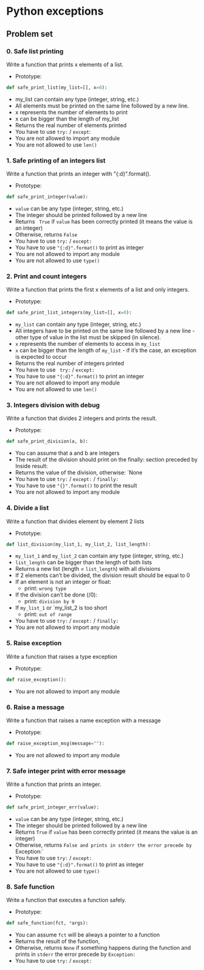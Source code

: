 # Python exceptions

## Problem set

### 0. Safe list printing

Write a function that prints x elements of a list.

-   Prototype:

```python
def safe_print_list(my_list=[], x=0):
```

-   my_list can contain any type (integer, string, etc.)
-   All elements must be printed on the same line followed by a new line.
-   x represents the number of elements to print
-   x can be bigger than the length of my_list
-   Returns the real number of elements printed
-   You have to use `try:` / `except`:
-   You are not allowed to import any module
-   You are not allowed to use `len()`

### 1. Safe printing of an integers list

Write a function that prints an integer with "{:d}".format().

-   Prototype:

```python
def safe_print_integer(value):
```

-   `value` can be any type (integer, string, etc.)
-   The integer should be printed followed by a new line
-   Returns ` True` if `value` has been correctly printed (it means the value is an integer)
-   Otherwise, returns `False`
-   You have to use `try:` / `except:`
-   You have to use `"{:d}".format()` to print as integer
-   You are not allowed to import any module
-   You are not allowed to use `type()`

### 2. Print and count integers

Write a function that prints the first x elements of a list and only integers.

-   Prototype:

```python
def safe_print_list_integers(my_list=[], x=0):
```

-   `my_list` can contain any type (integer, string, etc.)
-   All integers have to be printed on the same line followed by a new line - other type of value in the list must be skipped (in silence).
-   `x` represents the number of elements to access in `my_list`
-   `x` can be bigger than the length of `my_list` - if it’s the case, an exception is expected to occur
-   Returns the real number of integers printed
-   You have to use ` try:` / `except:`
-   You have to use `"{:d}".format()` to print an integer
-   You are not allowed to import any module
-   You are not allowed to use `len()`

### 3. Integers division with debug

Write a function that divides 2 integers and prints the result.

-   Prototype:

```python
def safe_print_division(a, b):
```

-   You can assume that a and b are integers
-   The result of the division should print on the finally: section preceded by Inside result:
-   Returns the value of the division, otherwise: `None
-   You have to use `try:` / `except:` / `finally:`
-   You have to use `"{}".format()` to print the result
-   You are not allowed to import any module

### 4. Divide a list

Write a function that divides element by element 2 lists

-   Prototype:

```python
def list_division(my_list_1, my_list_2, list_length):
```

-   `my_list_1` and `my_list_2` can contain any type (integer, string, etc.)
-   `list_length` can be bigger than the length of both lists
-   Returns a new list (length = `list_length`) with all divisions
-   If 2 elements can’t be divided, the division result should be equal to 0
-   If an element is not an integer or float:
    -   print: `wrong type`
-   If the division can’t be done (/0):
    -   print: `division by 0`
-   If `my_list_1` or `my_list_2 is too short
    -   print: `out of range`
-   You have to use `try:` / `except:` / `finally:`
-   You are not allowed to import any module

### 5. Raise exception

Write a function that raises a type exception

-   Prototype:

```python
def raise_exception():
```

-   You are not allowed to import any module

### 6. Raise a message

Write a function that raises a name exception with a message

-   Prototype:

```python
def raise_exception_msg(message=""):
```

-   You are not allowed to import any module

### 7. Safe integer print with error message

Write a function that prints an integer.

-   Prototype:

```python
def safe_print_integer_err(value):
```

-   `value` can be any type (integer, string, etc.)
-   The integer should be printed followed by a new line
-   Returns `True` if `value` has been correctly printed (it means the value is an integer)
-   Otherwise, returns `False and prints in stderr the error precede by `Exception:`
-   You have to use `try:` / `except:`
-   You have to use `"{:d}".format()` to print as integer
-   You are not allowed to use `type()`

### 8. Safe function

Write a function that executes a function safely.

-   Prototype:

```python
def safe_function(fct, *args):
```

-   You can assume `fct` will be always a pointer to a function
-   Returns the result of the function,
-   Otherwise, returns `None` if something happens during the function and prints in `stderr` the error precede by `Exception:`
-   You have to use `try:` / `except:`

